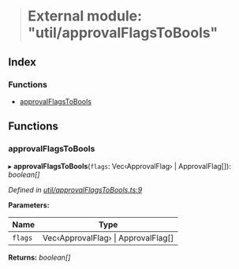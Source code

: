 > # External module: "util/approvalFlagsToBools"

## Index

### Functions

* [approvalFlagsToBools](_util_approvalflagstobools_.md#approvalflagstobools)

## Functions

###  approvalFlagsToBools

▸ **approvalFlagsToBools**(`flags`: Vec‹ApprovalFlag› | ApprovalFlag[]): *boolean[]*

*Defined in [util/approvalFlagsToBools.ts:9](https://github.com/polkadot-js/api/blob/f66b2d0/packages/api-derive/src/util/approvalFlagsToBools.ts#L9)*

**Parameters:**

Name | Type |
------ | ------ |
`flags` | Vec‹ApprovalFlag› \| ApprovalFlag[] |

**Returns:** *boolean[]*